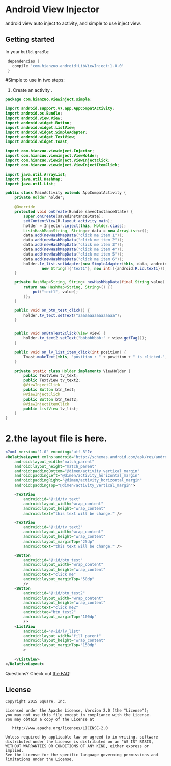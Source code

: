 # Android View Injector

android view auto inject to activity, and simple to use inject view.

## Getting started

In your `build.gradle`:

```gradle
 dependencies {
   compile 'com.hianzuo.android:LibViewInject:1.0.0'
 }
```

#Simple to use in two steps:

1. Create an activity .

```java
package com.hianzuo.viewinject.simple;

import android.support.v7.app.AppCompatActivity;
import android.os.Bundle;
import android.view.View;
import android.widget.Button;
import android.widget.ListView;
import android.widget.SimpleAdapter;
import android.widget.TextView;
import android.widget.Toast;

import com.hianzuo.viewinject.Injector;
import com.hianzuo.viewinject.ViewHolder;
import com.hianzuo.viewinject.ViewInjectClick;
import com.hianzuo.viewinject.ViewInjectItemClick;

import java.util.ArrayList;
import java.util.HashMap;
import java.util.List;

public class MainActivity extends AppCompatActivity {
    private Holder holder;

    @Override
    protected void onCreate(Bundle savedInstanceState) {
        super.onCreate(savedInstanceState);
        setContentView(R.layout.activity_main);
        holder = Injector.inject(this, Holder.class);
        List<HashMap<String, String>> data = new ArrayList<>();
        data.add(newHashMapData("click me item 1"));
        data.add(newHashMapData("click me item 2"));
        data.add(newHashMapData("click me item 3"));
        data.add(newHashMapData("click me item 4"));
        data.add(newHashMapData("click me item 5"));
        data.add(newHashMapData("click me item 6"));
        holder.lv_list.setAdapter(new SimpleAdapter(this, data, android.R.layout.simple_list_item_1,
                new String[]{"text1"}, new int[]{android.R.id.text1}));
    }

    private HashMap<String, String> newHashMapData(final String value) {
        return new HashMap<String, String>() {{
            put("text1", value);
        }};
    }

    public void on_btn_test_click() {
        holder.tv_text.setText("aaaaaaaaaaaaaaaa");
    }


    public void onBtnTest2Click(View view) {
        holder.tv_text2.setText("bbbbbbbbb:" + view.getTag());
    }

    public void on_lv_list_item_click(int position) {
        Toast.makeText(this, "position : " + position + " is clicked.", Toast.LENGTH_SHORT).show();
    }

    private static class Holder implements ViewHolder {
        public TextView tv_text;
        public TextView tv_text2;
        @ViewInjectClick
        public Button btn_test;
        @ViewInjectClick
        public Button btn_test2;
        @ViewInjectItemClick
        public ListView lv_list;
    }
}
```

# 2.the layout file is here.
```xml
<?xml version="1.0" encoding="utf-8"?>
<RelativeLayout xmlns:android="http://schemas.android.com/apk/res/android"
    android:layout_width="match_parent"
    android:layout_height="match_parent"
    android:paddingBottom="@dimen/activity_vertical_margin"
    android:paddingLeft="@dimen/activity_horizontal_margin"
    android:paddingRight="@dimen/activity_horizontal_margin"
    android:paddingTop="@dimen/activity_vertical_margin">

    <TextView
        android:id="@+id/tv_text"
        android:layout_width="wrap_content"
        android:layout_height="wrap_content"
        android:text="this text will be change." />

    <TextView
        android:id="@+id/tv_text2"
        android:layout_width="wrap_content"
        android:layout_height="wrap_content"
        android:layout_marginTop="25dp"
        android:text="this text will be change." />

    <Button
        android:id="@+id/btn_test"
        android:layout_width="wrap_content"
        android:layout_height="wrap_content"
        android:text="click me"
        android:layout_marginTop="50dp"
        />
    <Button
        android:id="@+id/btn_test2"
        android:layout_width="wrap_content"
        android:layout_height="wrap_content"
        android:text="click me2"
        android:tag="btn_test2"
        android:layout_marginTop="100dp"
        />
    <ListView
        android:id="@+id/lv_list"
        android:layout_width="fill_parent"
        android:layout_height="wrap_content"
        android:layout_marginTop="150dp"
        >

    </ListView>
</RelativeLayout>
```

Questions? Check out [the FAQ](https://github.com/hianzuo/andorid-logger/wiki/FAQ)!

## License

    Copyright 2015 Square, Inc.

    Licensed under the Apache License, Version 2.0 (the "License");
    you may not use this file except in compliance with the License.
    You may obtain a copy of the License at

       http://www.apache.org/licenses/LICENSE-2.0

    Unless required by applicable law or agreed to in writing, software
    distributed under the License is distributed on an "AS IS" BASIS,
    WITHOUT WARRANTIES OR CONDITIONS OF ANY KIND, either express or implied.
    See the License for the specific language governing permissions and
    limitations under the License.
